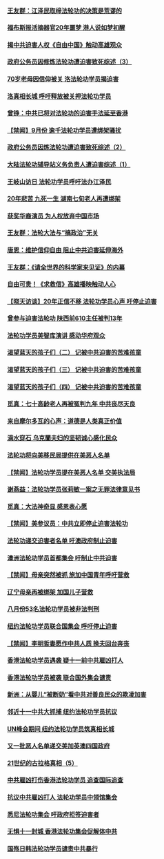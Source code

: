 #### [王友群：江泽民取缔法轮功的决策是荒谬的](../pages/prog424/a102698021.md)
#### [福布斯报活摘器官20年噩梦 港人说如梦初醒](../pages/prog424/a102697746.md)
#### [揭中共迫害人权《自由中国》触动高雄观众](../pages/prog424/a102696664.md)
#### [政府公务员因修炼法轮功遭迫害致死综述（3）](../pages/prog424/a102696549.md)
#### [70岁老母因信仰被关 洛法轮功学员揭迫害](../pages/prog424/a102696039.md)
#### [洛真相长城 呼吁释放被关押法轮功学员](../pages/prog424/a102695587.md)
#### [曾铮：中共已将对法轮功的迫害手法延至香港](../pages/prog424/a102694996.md)
#### [【禁闻】9月份 逾千法轮功学员遭绑架骚扰](../pages/prog424/a102694751.md)
#### [政府公务员因炼法轮功遭迫害致死综述（2）](../pages/prog424/a102694523.md)
#### [大陆法轮功辅导站义务负责人遭迫害综述（1）](../pages/prog424/a102641080.md)
#### [王岐山访日 法轮功学员呼吁法办江泽民](../pages/prog424/a102692815.md)
#### [20年悲苦 九死一生 湖南七旬老人再遭绑架](../pages/prog424/a102691876.md)
#### [获奖华裔演员 为人权放弃中国市场](../pages/prog424/a102690651.md)
#### [王友群：法轮大法与“搞政治”无关](../pages/prog424/a102690371.md)
#### [唐恩：维护信仰自由 阻止中共迫害延伸海外](../pages/prog424/a102687988.md)
#### [王友群：《请全世界的科学家来见证》的内幕](../pages/prog424/a102688023.md)
#### [自由可贵！《求救信》高雄播映触动人心](../pages/prog424/a102687112.md)
#### [【晓天访谈】20年正信不移 法轮功学员心声 吁停止迫害](../pages/prog424/a102683503.md)
#### [曾参与迫害法轮功 陕西前610主任被判13年](../pages/prog424/a102683174.md)
#### [法轮功学员美智库演讲 感动华府观众](../pages/prog424/a102680037.md)
#### [渴望蓝天的孩子们（二） 记被中共迫害的苦难孩童](../pages/prog424/a102620020.md)
#### [渴望蓝天的孩子们（三） 记被中共迫害的苦难孩童](../pages/prog424/a102655962.md)
#### [渴望蓝天的孩子们（四） 记被中共迫害的苦难孩童](../pages/prog424/a102656938.md)
#### [觅真：七十高龄老人再被冤判九年 中共丧尽天良](../pages/prog424/a102657031.md)
#### [来自摩尔多瓦的心声：道德是人类真正价值](../pages/prog424/a102659189.md)
#### [滴水穿石 乌克蘭夫妇的坚韧诚心感化民众](../pages/prog424/a102659217.md)
#### [法轮功将向美移民局提供在美恶人名单](../pages/prog424/a102661957.md)
#### [【禁闻】法轮功学员提在美恶人名单 交美执法局](../pages/prog424/a102662910.md)
#### [谢燕益：法轮功学员张莉敏一案之无罪法律意见书](../pages/prog424/a102664045.md)
#### [觅真：大法神奇显 感恩表心愿](../pages/prog424/a102664697.md)
#### [【禁闻】美参议员：中共立即停止迫害法轮功](../pages/prog424/a102665380.md)
#### [法轮功递交迫害者名单 吁澳政府制止迫害](../pages/prog424/a102667990.md)
#### [澳洲法轮功学员首都集会 吁制止中共迫害](../pages/prog424/a102668822.md)
#### [【禁闻】母亲突然被抓 旅加中国青年呼吁营救](../pages/prog424/a102669155.md)
#### [辽宁母亲再被绑架 加国儿子营救](../pages/prog424/a102669870.md)
#### [八月份53名法轮功学员被非法判刑](../pages/prog424/a102671559.md)
#### [纽约法轮功学员联合国集会 呼吁停止迫害](../pages/prog424/a102671942.md)
#### [【禁闻】李明哲妻愿作中共人质 换夫回台奔丧](../pages/prog424/a102672010.md)
#### [香港法轮功学员遇袭 疑十一前中共雇凶打人](../pages/prog424/a102671946.md)
#### [香港法轮功学员被袭 联合国外集会谴责](../pages/prog424/a102672841.md)
#### [新洲：从婴儿“被断奶”看中共对善良民众的欺凌加害](../pages/prog424/a102673165.md)
#### [邻近十一中共大抓捕 纽约法轮功学员抗议](../pages/prog424/a102674243.md)
#### [UN峰会期间 纽约法轮功学员筑真相长城](../pages/prog424/a102674710.md)
#### [又一批恶人名单递交美加英澳四国政府](../pages/prog424/a102675158.md)
#### [21世纪的古拉格真相（5）](../pages/prog424/a102675606.md)
#### [中共雇凶打伤香港法轮功学员 追查国际追查](../pages/prog424/a102675745.md)
#### [抗议中共雇凶打人 法轮功学员中领馆集会](../pages/prog424/a102676310.md)
#### [悉尼法轮功集会 吁政府拒签迫害者](../pages/prog424/a102677488.md)
#### [无惧十一封城 香港法轮功集会促解体中共](../pages/prog424/a102677536.md)
#### [国殇日韩法轮功学员谴责中共暴行](../pages/prog424/a102677646.md)
